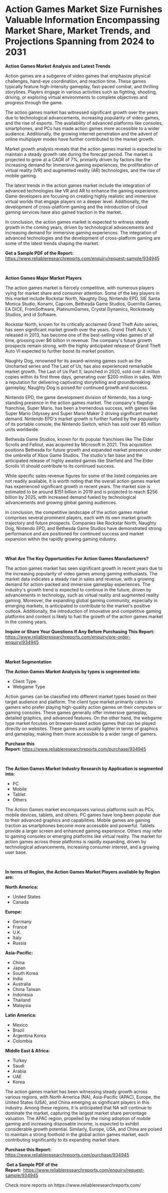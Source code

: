 <p><h1>Action Games Market Size Furnishes Valuable Information Encompassing Market Share, Market Trends, and Projections Spanning from 2024 to 2031</h1></p><p><strong>Action Games Market Analysis and Latest Trends</strong></p>
<p><p>Action games are a subgenre of video games that emphasize physical challenges, hand-eye coordination, and reaction time. These games typically feature high-intensity gameplay, fast-paced combat, and thrilling storylines. Players engage in various activities such as fighting, shooting, driving, or exploring virtual environments to complete objectives and progress through the game.</p><p>The action games market has witnessed significant growth over the years due to technological advancements, increasing popularity of video games, and the rise of esports. The availability of advanced platforms like consoles, smartphones, and PCs has made action games more accessible to a wider audience. Additionally, the growing internet penetration and the advent of online multiplayer modes have further contributed to the market growth.</p><p>Market growth analysis reveals that the action games market is expected to maintain a steady growth rate during the forecast period. The market is projected to grow at a CAGR of 7%, primarily driven by factors like the increasing demand for immersive gaming experiences, the proliferation of virtual reality (VR) and augmented reality (AR) technologies, and the rise of mobile gaming.</p><p>The latest trends in the action games market include the integration of advanced technologies like VR and AR to enhance the gaming experience. Game developers are focusing on creating highly realistic and immersive virtual worlds that engage players on a deeper level. Additionally, the development of cross-platform gaming and the introduction of cloud gaming services have also gained traction in the market.</p><p>In conclusion, the action games market is expected to witness steady growth in the coming years, driven by technological advancements and increasing demand for immersive gaming experiences. The integration of advanced technologies and the development of cross-platform gaming are some of the latest trends shaping the market.</p></p>
<p><strong>Get a Sample PDF of the Report:&nbsp;</strong> <a href="https://www.reliableresearchreports.com/enquiry/request-sample/934945">https://www.reliableresearchreports.com/enquiry/request-sample/934945</a></p>
<p>&nbsp;</p>
<p><strong>Action Games Major Market Players</strong></p>
<p><p>The action games market is fiercely competitive, with numerous players vying for market share and consumer attention. Some of the key players in this market include Rockstar North, Naughty Dog, Nintendo EPD, SIE Santa Monica Studio, Konami, Capcom, Bethesda Game Studios, Guerrilla Games, EA DICE, FromSoftware, PlatinumGames, Crystal Dynamics, Rocksteady Studios, and id Software.</p><p>Rockstar North, known for its critically acclaimed Grand Theft Auto series, has seen significant market growth over the years. Grand Theft Auto V, released in 2013, has become one of the best-selling video games of all time, grossing over $6 billion in revenue. The company's future growth prospects remain strong, with the highly anticipated release of Grand Theft Auto VI expected to further boost its market position.</p><p>Naughty Dog, renowned for its award-winning games such as the Uncharted series and The Last of Us, has also experienced remarkable market growth. The Last of Us Part II, launched in 2020, sold over 4 million copies within its first three days, generating over $200 million in sales. With a reputation for delivering captivating storytelling and groundbreaking gameplay, Naughty Dog is poised for continued growth and success.</p><p>Nintendo EPD, the game development division of Nintendo, has a long-standing presence in the action games market. The company's flagship franchise, Super Mario, has been a tremendous success, with games like Super Mario Odyssey and Super Mario Maker 2 driving significant market demand. Nintendo EPD's market growth is further fueled by the popularity of its portable console, the Nintendo Switch, which has sold over 85 million units worldwide.</p><p>Bethesda Game Studios, known for its popular franchises like The Elder Scrolls and Fallout, was acquired by Microsoft in 2021. This acquisition positions Bethesda for future growth and expanded market presence under the umbrella of Xbox Game Studios. The studio's fan base and the anticipated release of highly awaited games like Starfield and The Elder Scrolls VI should contribute to its continued success.</p><p>While specific sales revenue figures for some of the listed companies are not readily available, it is worth noting that the overall action games market has experienced significant growth in recent years. The market size is estimated to be around $151 billion in 2019 and is projected to reach $256 billion by 2025, with increased demand fueled by technological advancements and growing global gaming audiences.</p><p>In conclusion, the competitive landscape of the action games market comprises several prominent players, each with its own market growth trajectory and future prospects. Companies like Rockstar North, Naughty Dog, Nintendo EPD, and Bethesda Game Studios have demonstrated strong performance and are positioned for continued success and market expansion within the rapidly growing gaming industry.</p></p>
<p>&nbsp;</p>
<p><strong>What Are The Key Opportunities For Action Games Manufacturers?</strong></p>
<p><p>The action games market has seen significant growth in recent years due to the increasing popularity of video games among gaming enthusiasts. The market data indicates a steady rise in sales and revenue, with a growing demand for action-packed and immersive gameplay experiences. The industry's growth trend is expected to continue in the future, driven by advancements in technology, such as virtual reality and augmented reality gaming. Moreover, the expanding global gaming community, especially in emerging markets, is anticipated to contribute to the market's positive outlook. Additionally, the introduction of innovative and competitive gaming platforms and content is likely to fuel the growth of the action games market in the coming years.</p></p>
<p><strong>Inquire or Share Your Questions If Any Before Purchasing This Report:</strong> <a href="https://www.reliableresearchreports.com/enquiry/pre-order-enquiry/934945">https://www.reliableresearchreports.com/enquiry/pre-order-enquiry/934945</a></p>
<p>&nbsp;</p>
<p><strong>Market Segmentation</strong></p>
<p><strong>The Action Games Market Analysis by types is segmented into:</strong></p>
<p><ul><li>Client Type</li><li>Webgame Type</li></ul></p>
<p><p>Action games can be classified into different market types based on their target audience and platform. The client type market primarily caters to gamers who prefer playing high-quality action games on their computers or gaming consoles. These games generally offer immersive gameplay, detailed graphics, and advanced features. On the other hand, the webgame type market focuses on browser-based action games that can be played directly on websites. These games are usually lighter in terms of graphics and gameplay, making them more accessible to a wider range of gamers.</p></p>
<p><strong>Purchase this Report:&nbsp;</strong><a href="https://www.reliableresearchreports.com/purchase/934945">https://www.reliableresearchreports.com/purchase/934945</a></p>
<p>&nbsp;</p>
<p><strong>The Action Games Market Industry Research by Application is segmented into:</strong></p>
<p><ul><li>PC</li><li>Mobile</li><li>Tablet</li><li>Others</li></ul></p>
<p><p>The Action Games market encompasses various platforms such as PCs, mobile devices, tablets, and others. PC games have long been popular due to their advanced graphics and capabilities. Mobile games are gaining traction as smartphones become more accessible and powerful. Tablets provide a larger screen and enhanced gaming experience. Others may refer to gaming consoles or emerging platforms like virtual reality. The market for action games across these platforms is rapidly expanding, driven by technological advancements, increasing consumer interest, and a growing user base.</p></p>
<p>&nbsp;</p>
<p><strong>In terms of Region, the Action Games Market Players available by Region are:</strong></p>
<p>
    <p> <strong> North America: </strong>
        <ul>
            <li>United States</li>
            <li>Canada</li>
        </ul>
        </p> 
    <p> <strong> Europe: </strong>
        <ul>
            <li>Germany</li>
            <li>France</li>
            <li>U.K.</li>
            <li>Italy</li>
            <li>Russia</li>
        </ul>
        </p> 
    <p> <strong> Asia-Pacific: </strong>
        <ul>
            <li>China</li>
            <li>Japan</li>
            <li>South Korea</li>
            <li>India</li>
            <li>Australia</li>
            <li>China Taiwan</li>
            <li>Indonesia</li>
            <li>Thailand</li>
            <li>Malaysia</li>
        </ul>
        </p> 
    <p> <strong> Latin America: </strong>
        <ul>
            <li>Mexico</li>
            <li>Brazil</li>
            <li>Argentina Korea</li>
            <li>Colombia</li>
        </ul>
        </p> 
    <p> <strong> Middle East & Africa: </strong>
        <ul>
            <li>Turkey</li>
            <li>Saudi</li>
            <li>Arabia</li>
            <li>UAE</li>
            <li>Korea</li>
        </ul>
    </p>
    </p>
<p><p>The action games market has been witnessing steady growth across various regions, with North America (NA), Asia-Pacific (APAC), Europe, the United States (USA), and China emerging as significant players in this industry. Among these regions, it is anticipated that NA will continue to dominate the market, capturing the largest market share percentage valuation. The APAC region, propelled by the rising adoption of mobile gaming and increasing disposable income, is expected to exhibit considerable growth potential. Similarly, Europe, USA, and China are poised to maintain a strong foothold in the global action games market, each contributing significantly to its expanding market share.</p></p>
<p><strong>Purchase this Report: </strong><a href="https://www.reliableresearchreports.com/purchase/934945">https://www.reliableresearchreports.com/purchase/934945</a></p>
<p>&nbsp;<strong>Get a Sample PDF of the Report:&nbsp;&nbsp;</strong><a href="https://www.reliableresearchreports.com/enquiry/request-sample/934945">https://www.reliableresearchreports.com/enquiry/request-sample/934945</a></p>
<p><strong></strong></p>
<p>Check more reports on https://www.reliableresearchreports.com/</p>